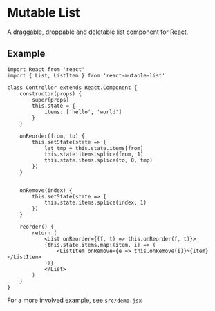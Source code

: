 Mutable List
============

A draggable, droppable and deletable list component for React.

Example
-------

```es6
import React from 'react'
import { List, ListItem } from 'react-mutable-list'

class Controller extends React.Component {
    constructor(props) {
        super(props)
        this.state = {
            items: ['hello', 'world']
        }
    }

    onReorder(from, to) {
        this.setState(state => {
            let tmp = this.state.items[from]
            this.state.items.splice(from, 1)
            this.state.items.splice(to, 0, tmp)
        })
    }


    onRemove(index) {
        this.setState(state => {
            this.state.items.splice(index, 1)
        })
    }

    reorder() {
        return (
            <List onReorder={(f, t) => this.onReorder(f, t)}>
            {this.state.items.map((item, i) => (
                <ListItem onRemove={e => this.onRemove(i)}>{item}</ListItem>
            ))}
            </List>
        )
    }
}
```

For a more involved example, see `src/demo.jsx`
